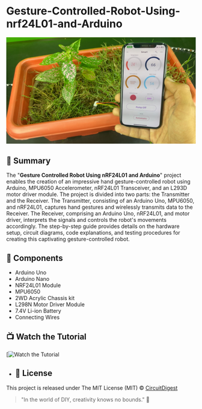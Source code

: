 # Gesture-Controlled-Robot-Using-nrf24L01-and-Arduino
![Gesture-Controlled-Robot-Using-nrf24L01-and-Arduino](https://github.com/Circuit-Digest/Smart-Irrigation-System-Using-ESP32-Blynk-App/blob/main/Thumbnail%20Image/IMG_5770.jpg)


## 📜 Summary

The "**Gesture Controlled Robot Using nRF24L01 and Arduino**" project enables the creation of an impressive hand gesture-controlled robot using Arduino, MPU6050 Accelerometer, nRF24L01 Transceiver, and an L293D motor driver module. The project is divided into two parts: the Transmitter and the Receiver. The Transmitter, consisting of an Arduino Uno, MPU6050, and nRF24L01, captures hand gestures and wirelessly transmits data to the Receiver. The Receiver, comprising an Arduino Uno, nRF24L01, and motor driver, interprets the signals and controls the robot's movements accordingly. The step-by-step guide provides details on the hardware setup, circuit diagrams, code explanations, and testing procedures for creating this captivating gesture-controlled robot.

## 🧰 Components
- Arduino Uno
- Arduino Nano
- NRF24L01 Module 
- MPU6050
- 2WD Acrylic Chassis kit
- L298N Motor Driver Module
- 7.4V Li-ion Battery
- Connecting Wires

## 📺 Watch the Tutorial

[![Watch the Tutorial](https://github.com/Circuit-Digest/Smart-Irrigation-System-Using-ESP32-Blynk-App/blob/main/Thumbnail%20Image/smart-irrigation-gif.gif)

- ## 📝 License

This project is released under The MIT License (MIT) © [CircuitDigest](https://github.com/circuit-digest)

> "In the world of DIY, creativity knows no bounds." 🎨
